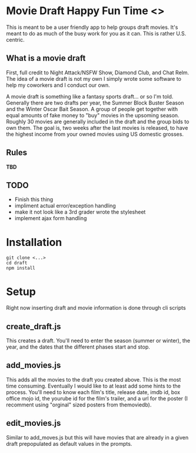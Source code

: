 # Movie Draft Happy Fun Time <>

This is meant to be a user friendly app to help groups draft movies. It's meant to do as much of the busy work for you as it can. This is rather U.S. centric.

## What is a movie draft
First, full credit to Night Attack/NSFW Show, Diamond Club, and Chat Relm. The idea of a movie draft is not my own I simply wrote some software to help my coworkers and I conduct our own.

A movie draft is something like a fantasy sports draft... or so I'm told. Generally there are two drafts per year, the Summer Block Buster Season and the Winter Oscar Bait Season. A group of people get together with equal amounts of fake money to "buy" movies in the upsoming season. Roughly 30 movies are generally included in the draft and the group bids to own them. The goal is, two weeks after the last movies is released, to have the highest income from your owned movies using US domestic grosses.

## Rules
**TBD**

## TODO
* Finish this thing
* impliment actual error/exception handling
* make it not look like a 3rd grader wrote the stylesheet
* implement ajax form handling

# Installation
```
git clone <...>
cd draft
npm install
```

# Setup
Right now inserting draft and movie information is done through cli scripts

## create_draft.js
This creates a draft. You'll need to enter the season (summer or winter), the year, and the dates that the different phases start and stop.

## add_movies.js
This adds all the movies to the draft you created above. This is the most time consuming. Eventually I would like to at least add some hints to the process. You'll need to know each film's title, release date, imdb id, box office mojo id, the yourube id for the film's trailer, and a url for the poster (I recomment using "orginal" sized posters from themoviedb).

## edit_movies.js
Similar to add_moves.js but this will have movies that are already in a given draft prepopulated as default values in the prompts.
